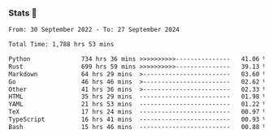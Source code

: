 ### Stats 👋
<!--START_SECTION:waka-->

```txt
From: 30 September 2022 - To: 27 September 2024

Total Time: 1,788 hrs 53 mins

Python              734 hrs 36 mins >>>>>>>>>>---------------   41.06 %
Rust                699 hrs 59 mins >>>>>>>>>>---------------   39.13 %
Markdown            64 hrs 29 mins  >------------------------   03.60 %
Go                  46 hrs 46 mins  >------------------------   02.62 %
Other               41 hrs 36 mins  >------------------------   02.33 %
HTML                35 hrs 29 mins  -------------------------   01.98 %
YAML                21 hrs 53 mins  -------------------------   01.22 %
TeX                 17 hrs 24 mins  -------------------------   00.97 %
TypeScript          16 hrs 41 mins  -------------------------   00.93 %
Bash                15 hrs 46 mins  -------------------------   00.88 %
```

<!--END_SECTION:waka-->

<!--
**buhaytza2005/buhaytza2005** is a ✨ _special_ ✨ repository because its `README.md` (this file) appears on your GitHub profile.

Here are some ideas to get you started:

- 🔭 I’m currently working on ...
- 🌱 I’m currently learning ...
- 👯 I’m looking to collaborate on ...
- 🤔 I’m looking for help with ...
- 💬 Ask me about ...
- 📫 How to reach me: ...
- 😄 Pronouns: ...
- ⚡ Fun fact: ...
-->


